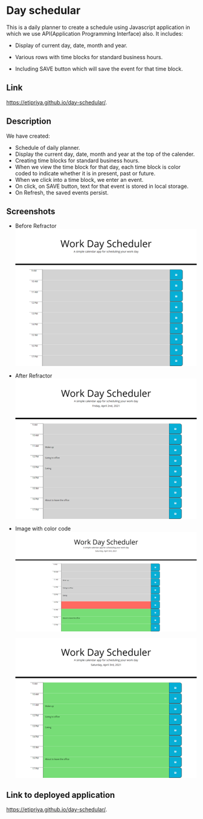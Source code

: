 # Day schedular

This is a daily planner to create a schedule using Javascript application in which we use API(Application Programming Interface) also. It includes:

- Display of current day, date, month and year.

- Various rows with time blocks for standard business hours.

- Including SAVE button which will save the event for that time block.

## Link

https://etipriya.github.io/day-schedular/.

## Description

We have created:

- Schedule of daily planner.
- Display the current day, date, month and year at the top of the calender.
- Creating time blocks for standard business hours.
- When we view the time block for that day, each time block is color coded to indicate whether it is in present, past or future.
- When we click into a time block, we enter an event.
- On click, on SAVE button, text for that event is stored in local storage.
- On Refresh, the saved events persist.

## Screenshots

- Before Refractor
  ![image](assets/images/previous_layout.png)

- After Refractor
  ![image](assets/images/latest%20layout.png)

- Image with color code
  ![image](assets/images/color_code.png)

  ![image](assets/images/before_time%20_came_up.png)

## Link to deployed application

https://etipriya.github.io/day-schedular/.
